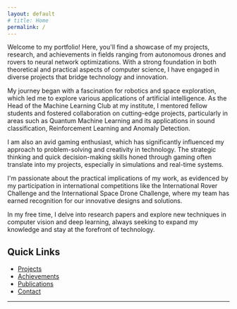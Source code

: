 ```yaml
---
layout: default
# title: Home
permalink: /
---
```

Welcome to my portfolio! Here, you'll find a showcase of my projects, research, and achievements in fields ranging from autonomous drones and rovers to neural network optimizations. With a strong foundation in both theoretical and practical aspects of computer science, I have engaged in diverse projects that bridge technology and innovation.

My journey began with a fascination for robotics and space exploration, which led me to explore various applications of artificial intelligence. As the Head of the Machine Learning Club at my institute, I mentored fellow students and fostered collaboration on cutting-edge projects, particularly in areas such as Quantum Machine Learning and its applications in sound classification, Reinforcement Learning and Anomaly Detection.

I am also an avid gaming enthusiast, which has significantly influenced my approach to problem-solving and creativity in technology. The strategic thinking and quick decision-making skills honed through gaming often translate into my projects, especially in simulations and real-time systems.

I'm passionate about the practical implications of my work, as evidenced by my participation in international competitions like the International Rover Challenge and the International Space Drone Challenge, where my team has earned recognition for our innovative designs and solutions.

In my free time, I delve into research papers and explore new techniques in computer vision and deep learning, always seeking to expand my knowledge and stay at the forefront of technology.

## Quick Links
- [Projects](./projects/)
- [Achievements](./achievements/)
- [Publications](./publications/)
- [Contact](./contact/)

---